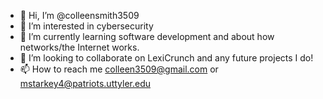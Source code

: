 - 👋 Hi, I’m @colleensmith3509
- 👀 I’m interested in cybersecurity
- 🌱 I’m currently learning software development and about how networks/the Internet works.
- 💞️ I’m looking to collaborate on LexiCrunch and any future projects I do!
- 📫 How to reach me colleen3509@gmail.com or mstarkey4@patriots.uttyler.edu

<!---
colleensmith3509/colleensmith3509 is a ✨ special ✨ repository because its `README.md` (this file) appears on your GitHub profile.
You can click the Preview link to take a look at your changes.
--->
